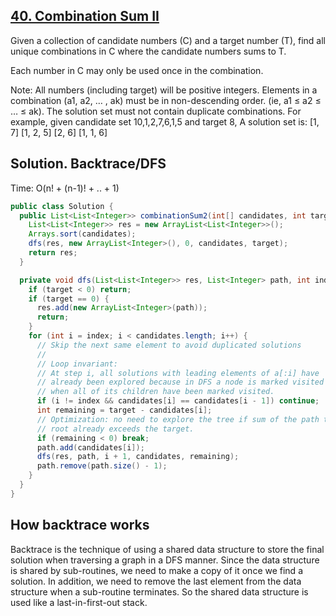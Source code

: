 ## [40. Combination Sum II](https://leetcode.com/problems/combination-sum-ii/)

Given a collection of candidate numbers (C) and a target number (T), find all unique combinations in C where the candidate numbers sums to T.

Each number in C may only be used once in the combination.

Note:
All numbers (including target) will be positive integers.
Elements in a combination (a1, a2, … , ak) must be in non-descending order. (ie, a1 ≤ a2 ≤ … ≤ ak).
The solution set must not contain duplicate combinations.
For example, given candidate set 10,1,2,7,6,1,5 and target 8, 
A solution set is: 
[1, 7] 
[1, 2, 5] 
[2, 6] 
[1, 1, 6] 

## Solution. Backtrace/DFS

Time: O(n! + (n-1)! + .. + 1)

```java
public class Solution {
  public List<List<Integer>> combinationSum2(int[] candidates, int target) {
    List<List<Integer>> res = new ArrayList<List<Integer>>();
    Arrays.sort(candidates);
    dfs(res, new ArrayList<Integer>(), 0, candidates, target);
    return res;
  }

  private void dfs(List<List<Integer>> res, List<Integer> path, int index, int[] candidates, int target) {
    if (target < 0) return;
    if (target == 0) {
      res.add(new ArrayList<Integer>(path));
      return;
    }
    for (int i = index; i < candidates.length; i++) {
      // Skip the next same element to avoid duplicated solutions
      //
      // Loop invariant:
      // At step i, all solutions with leading elements of a[:i] have
      // already been explored because in DFS a node is marked visited
      // when all of its children have been marked visited.
      if (i != index && candidates[i] == candidates[i - 1]) continue;
      int remaining = target - candidates[i];
      // Optimization: no need to explore the tree if sum of the path to its
      // root already exceeds the target.
      if (remaining < 0) break;
      path.add(candidates[i]);
      dfs(res, path, i + 1, candidates, remaining);
      path.remove(path.size() - 1);
    }
  }
}
```

## How backtrace works

Backtrace is the technique of using a shared data structure to store the final solution when traversing a graph in a DFS manner.
Since the data structure is shared by sub-routines, we need to make a copy of it once we find a solution. In addition, we need to remove the last element from the data structure when a sub-routine terminates. So the shared data structure is used like a last-in-first-out stack.

